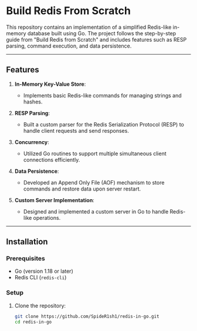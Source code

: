 # Build Redis From Scratch

This repository contains an implementation of a simplified Redis-like in-memory database built using Go. 
The project follows the step-by-step guide from "Build Redis from Scratch" and includes features such as 
RESP parsing, command execution, and data persistence. 

---

## **Features**

1. **In-Memory Key-Value Store**:
   - Implements basic Redis-like commands for managing strings and hashes.

2. **RESP Parsing**:
   - Built a custom parser for the Redis Serialization Protocol (RESP) to handle client requests and send responses.

3. **Concurrency**:
   - Utilized Go routines to support multiple simultaneous client connections efficiently.

4. **Data Persistence**:
   - Developed an Append Only File (AOF) mechanism to store commands and restore data upon server restart.

5. **Custom Server Implementation**:
   - Designed and implemented a custom server in Go to handle Redis-like operations.

---

## **Installation**

### **Prerequisites**
- Go (version 1.18 or later)
- Redis CLI (`redis-cli`)

### **Setup**
1. Clone the repository:
   ```bash
   git clone https://github.com/SpideR1sh1/redis-in-go.git
   cd redis-in-go
